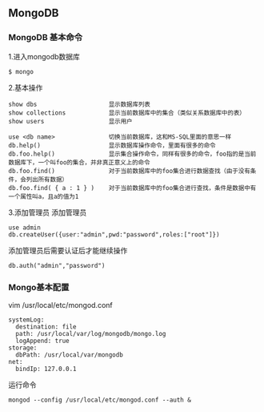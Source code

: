 ## MongoDB

### MongoDB 基本命令
1.进入mongodb数据库
~~~
$ mongo
~~~

2.基本操作
~~~
show dbs                    显示数据库列表 
show collections            显示当前数据库中的集合（类似关系数据库中的表） 
show users                  显示用户

use <db name>               切换当前数据库，这和MS-SQL里面的意思一样 
db.help()                   显示数据库操作命令，里面有很多的命令 
db.foo.help()               显示集合操作命令，同样有很多的命令，foo指的是当前数据库下，一个叫foo的集合，并非真正意义上的命令 
db.foo.find()               对于当前数据库中的foo集合进行数据查找（由于没有条件，会列出所有数据） 
db.foo.find( { a : 1 } )    对于当前数据库中的foo集合进行查找，条件是数据中有一个属性叫a，且a的值为1
~~~

3.添加管理员
添加管理员
~~~
use admin
db.createUser({user:"admin",pwd:"password",roles:["root"]})
~~~
添加管理员后需要认证后才能继续操作
~~~
db.auth("admin","password")
~~~

### Mongo基本配置
vim /usr/local/etc/mongod.conf
~~~
systemLog:
  destination: file
  path: /usr/local/var/log/mongodb/mongo.log
  logAppend: true
storage:
  dbPath: /usr/local/var/mongodb
net:
  bindIp: 127.0.0.1
~~~
运行命令
~~~
mongod --config /usr/local/etc/mongod.conf --auth &
~~~